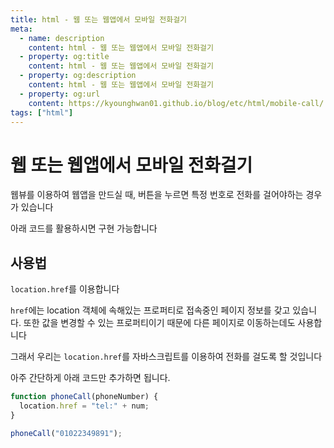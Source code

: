 ```yaml
---
title: html - 웹 또는 웹앱에서 모바일 전화걸기
meta:
  - name: description
    content: html - 웹 또는 웹앱에서 모바일 전화걸기
  - property: og:title
    content: html - 웹 또는 웹앱에서 모바일 전화걸기
  - property: og:description
    content: html - 웹 또는 웹앱에서 모바일 전화걸기
  - property: og:url
    content: https://kyounghwan01.github.io/blog/etc/html/mobile-call/
tags: ["html"]
---
```


# 웹 또는 웹앱에서 모바일 전화걸기

웹뷰를 이용하여 웹앱을 만드실 때, 버튼을 누르면 특정 번호로 전화를 걸어야하는 경우가 있습니다

아래 코드를 활용하시면 구현 가능합니다

## 사용법

`location.href`를 이용합니다

`href`에는 location 객체에 속해있는 프로퍼티로 접속중인 페이지 정보를 갖고 있습니다. 또한 값을 변경할 수 있는 프로퍼티이기 때문에 다른 페이지로 이동하는데도 사용합니다

그래서 우리는 `location.href`를 자바스크립트를 이용하여 전화를 걸도록 할 것입니다

아주 간단하게 아래 코드만 추가하면 됩니다.

```js
function phoneCall(phoneNumber) {
  location.href = "tel:" + num;
}

phoneCall("01022349891");
```

<TagLinks />

<Disqus />
